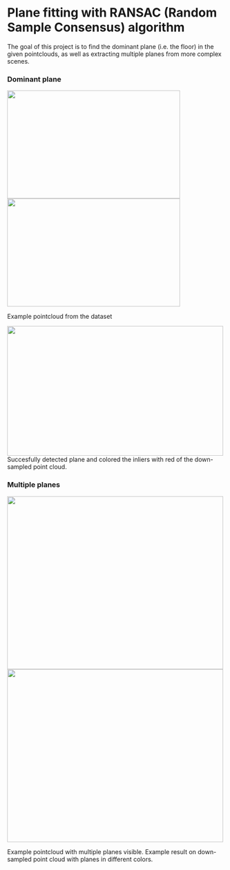 # Plane fitting with RANSAC (Random Sample Consensus) algorithm
The goal of this project is to find the dominant plane (i.e. the floor) in the given pointclouds, as well as extracting multiple planes from more complex scenes.

### Dominant plane

<img src="https://user-images.githubusercontent.com/63703454/125992080-6f0fd452-5428-48c5-b114-75870cbd12ed.png" width="400" height="250"> <img src="https://user-images.githubusercontent.com/63703454/125992626-f844e0cc-2930-434f-a768-289dd7407893.png" width="400" height="250">

Example pointcloud from the dataset

<img src="https://user-images.githubusercontent.com/63703454/125992243-e61f96f9-108b-4872-a3ce-fc3392e58faa.png" width="500" height="300">
Succesfully detected plane and colored the inliers with red of the down-sampled point cloud.

### Multiple planes

<img src="https://user-images.githubusercontent.com/63703454/125992959-ad8f24cc-df16-4d92-b09c-315a8a3a8628.png" width="500" height="400">
<img src="https://user-images.githubusercontent.com/63703454/125992980-db76c173-2ed5-4789-a2c0-163ee7ea8b38.png" width="500" height="400">

Example pointcloud with multiple planes visible. Example result on down-sampled point cloud with planes in different colors.
